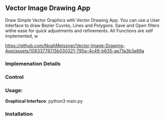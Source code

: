 ## Vector Image Drawing App

Draw Simple Vector Graphics with Vector Drawing App. You can use a User Interface to draw Bezier Cuvres, Lines and Polygons. Save and Open filters withe ease for quick adjustments and refinements.
All Functions are self implemented, w

https://github.com/NoahMeissner/Vector-Image-Drawing-App/assets/108337767/5b030321-795a-4c49-b635-ae71a3b3a89a

### Implemenation Details


### Control

### Usage:
**Graphical Interface**: python3 main.py


### Installation


